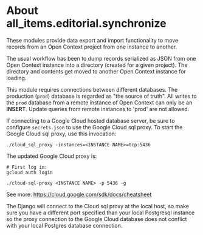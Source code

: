# About all_items.editorial.synchronize

These modules provide data export and import functionality to move records from an Open Context project from one instance to another.

The usual workflow has been to dump records serialized as JSON from one Open Context instance into a directory (created for a given project). The directory and contents get moved to another Open Context instance for loading.

This module requires connections between different databases. The production (`prod`) 
database is regarded as "the source of truth". All writes to the `prod` database from
a remote instance of Open Context can only be an **INSERT**. Update queries from 
remote instances to 'prod' are not allowed.

If connecting to a Google Cloud hosted database server, be sure to configure
`secrets.json` to use the Google Cloud sql proxy. To start the Google Cloud
sql proxy, use this invocation:


    ./cloud_sql_proxy -instances=<INSTANCE NAME>=tcp:5436

The updated Google Cloud proxy is:

    # First log in:
    gcloud auth login

    ./cloud-sql-proxy <INSTANCE NAME> -p 5436 -g


See more:
https://cloud.google.com/sdk/docs/cheatsheet

The Django will connect to the Cloud sql proxy at the local host, so make sure you
have a different port specified than your local Postgresql instance so the 
proxy connection to the Google Cloud database does not conflict with your 
local Postgres database connection.